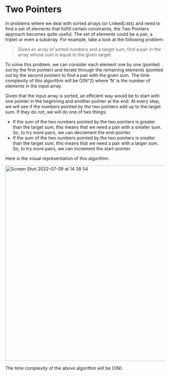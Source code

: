 # Two Pointers

In problems where we deal with sorted arrays (or LinkedLists) and need to find a set of elements that fulfill certain constraints, the Two Pointers approach becomes quite useful. The set of elements could be a pair, a triplet or even a subarray. For example, take a look at the following problem:

> Given an array of sorted numbers and a target sum, find a pair in the array whose sum is equal to the given target.

To solve this problem, we can consider each element one by one (pointed out by the first pointer) and iterate through the remaining elements (pointed out by the second pointer) to find a pair with the given sum. The time complexity of this algorithm will be O(N^2) where ‘N’ is the number of elements in the input array.

Given that the input array is sorted, an efficient way would be to start with one pointer in the beginning and another pointer at the end. At every step, we will see if the numbers pointed by the two pointers add up to the target sum. If they do not, we will do one of two things:

- If the sum of the two numbers pointed by the two pointers is greater than the target sum, this means that we need a pair with a smaller sum. So, to try more pairs, we can decrement the end-pointer.
- If the sum of the two numbers pointed by the two pointers is smaller than the target sum, this means that we need a pair with a larger sum. So, to try more pairs, we can increment the start-pointer.

Here is the visual representation of this algorithm:

<img width="618" alt="Screen Shot 2022-07-09 at 14 38 54" src="https://user-images.githubusercontent.com/103771536/178118755-0607d7b8-81e6-45af-b683-cbef190dd0ce.png">

The time complexity of the above algorithm will be O(N).


























